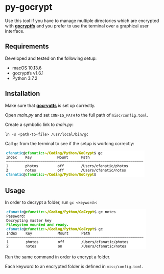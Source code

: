 # py-gocrypt

Use this tool if you have to manage multiple directories which are encrypted with [**gocryptfs**](https://github.com/rfjakob/gocryptfs) and you prefer to use the terminal over a graphical user interface.

## Requirements

Developed and tested on the following setup:

- macOS 10.13.6
- gocryptfs v1.6.1
- Python 3.7.2

## Installation

Make sure that [**gocryptfs**](https://nuetzlich.net/gocryptfs/quickstart/) is set up correctly.

Open *main.py* and set `CONFIG_PATH` to the full path of `misc/config.toml`.

Create a symbolic link to *main.py*:

`ln -s <path-to-file> /usr/local/bin/gc`

Call `gc` from the terminal to see if the setup is working correctly:

![Summary](https://github.com/cfanatic/py-gocrypt/blob/master/misc/gc_summary.png)

## Usage

In order to decrypt a folder, run `gc <keyword>`:

![Decrypt](https://github.com/cfanatic/py-gocrypt/blob/master/misc/gc_decrypt.png)

Run the same command in order to encrypt a folder.

Each keyword to an encrypted folder is defined in `misc/config.toml`.

